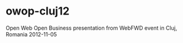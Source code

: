 owop-cluj12
===========

Open Web Open Business presentation from WebFWD event in Cluj, Romania 2012-11-05